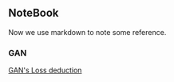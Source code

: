 ## NoteBook

Now we use markdown to note some reference.

### GAN

[GAN's Loss deduction](_posts/GAN.md)

